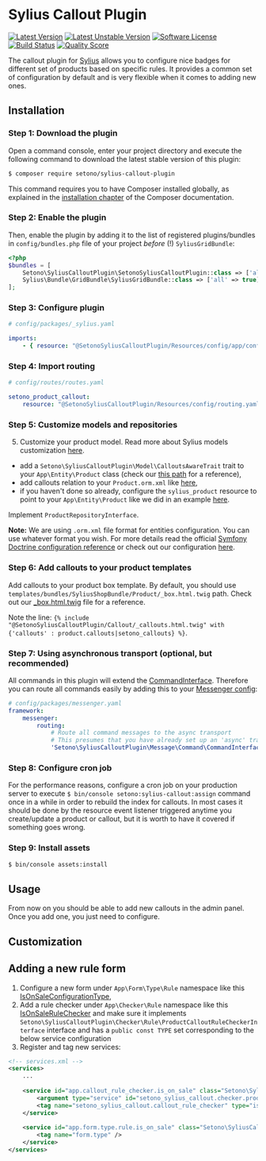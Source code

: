 # Sylius Callout Plugin

[![Latest Version][ico-version]][link-packagist]
[![Latest Unstable Version][ico-unstable-version]][link-packagist]
[![Software License][ico-license]](LICENSE)
[![Build Status][ico-travis]][link-travis]
[![Quality Score][ico-code-quality]][link-code-quality]

The callout plugin for [Sylius](https://sylius.com/) allows you to configure nice badges for different set of products
based on specific rules. It provides a common set of configuration by default and is very flexible when it comes to adding new ones.

## Installation

### Step 1: Download the plugin

Open a command console, enter your project directory and execute the following command to download the latest stable version of this plugin:

```bash
$ composer require setono/sylius-callout-plugin
```

This command requires you to have Composer installed globally, as explained in the [installation chapter](https://getcomposer.org/doc/00-intro.md) of the Composer documentation.

### Step 2: Enable the plugin

Then, enable the plugin by adding it to the list of registered plugins/bundles
in `config/bundles.php` file of your project *before* (!) `SyliusGridBundle`:

```php
<?php
$bundles = [
    Setono\SyliusCalloutPlugin\SetonoSyliusCalloutPlugin::class => ['all' => true],
    Sylius\Bundle\GridBundle\SyliusGridBundle::class => ['all' => true],
];
```

### Step 3: Configure plugin
```yaml
# config/packages/_sylius.yaml

imports:
    - { resource: "@SetonoSyliusCalloutPlugin/Resources/config/app/config.yaml" }
```

### Step 4: Import routing

```yaml
# config/routes/routes.yaml

setono_product_callout:
    resource: "@SetonoSyliusCalloutPlugin/Resources/config/routing.yaml"
```

### Step 5: Customize models and repositories
5. Customize your product model. Read more about Sylius models customization [here](https://docs.sylius.com/en/latest/customization/model.html).
- add a `Setono\SyliusCalloutPlugin\Model\CalloutsAwareTrait` trait to your `App\Entity\Product` class (check our [this path](tests/Application/src) for a reference),
- add callouts relation to your `Product.orm.xml` like [here](tests/Application/src/Resources/config/doctrine),
- if you haven't done so already, configure the `sylius_product` resource to point to your `App\Entity\Product` like we 
did in an example [here](tests/Application/src/Resources/config/resources.yml).

Implement `ProductRepositoryInterface`.

**Note:** We are using `.orm.xml` file format for entities configuration. You can use whatever format you wish. For more details
read the official [Symfony Doctrine configuration reference](https://symfony.com/doc/current/reference/configuration/doctrine.html) or
check out our configuration [here](tests/Application/config/packages/doctrine.yaml).

### Step 6: Add callouts to your product templates 
Add callouts to your product box template. By default, you should use `templates/bundles/SyliusShopBundle/Product/_box.html.twig` 
path. Check out our [_box.html.twig](tests/Application/templates/bundles/SyliusShopBundle/Product/_box.html.twig) file for a reference.

Note the line: `{% include "@SetonoSyliusCalloutPlugin/Callout/_callouts.html.twig" with {'callouts' : product.callouts|setono_callouts} %}`.

### Step 7: Using asynchronous transport (optional, but recommended)

All commands in this plugin will extend the [CommandInterface](src/Message/Command/CommandInterface.php).
Therefore you can route all commands easily by adding this to your [Messenger config](https://symfony.com/doc/current/messenger.html#routing-messages-to-a-transport):

```yaml
# config/packages/messenger.yaml
framework:
    messenger:
        routing:
            # Route all command messages to the async transport
            # This presumes that you have already set up an 'async' transport
            'Setono\SyliusCalloutPlugin\Message\Command\CommandInterface': async
```

### Step 8: Configure cron job
For the performance reasons, configure a cron job on your production server to execute `$ bin/console setono:sylius-callout:assign` command 
once in a while in order to rebuild the index for callouts. In most cases it should be done by the resource event listener
triggered anytime you create/update a product or callout, but it is worth to have it covered if something goes wrong.

### Step 9: Install assets
```bash
$ bin/console assets:install
```

## Usage

From now on you should be able to add new callouts in the admin panel. Once you add one, you just need to configure.

## Customization

Adding a new rule form
----------------------

1. Configure a new form under `App\Form\Type\Rule` namespace like this [IsOnSaleConfigurationType](src/Form/Type/Rule/IsOnSaleConfigurationType.php),
2. Add a rule checker under `App\Checker\Rule` namespace like this [IsOnSaleRuleChecker](src/Checker/Rule/IsOnSaleRuleChecker.php) and
make sure it implements `Setono\SyliusCalloutPlugin\Checker\Rule\ProductCalloutRuleCheckerInterface` interface and has a `public const TYPE` 
set corresponding to the below service configuration 
3. Register and tag new services:
```xml
<!-- services.xml -->
<services>
    ...
    
    <service id="app.callout_rule_checker.is_on_sale" class="Setono\SyliusCalloutPlugin\Checker\Rule\IsOnSaleRuleChecker">
        <argument type="service" id="setono_sylius_callout.checker.product_promotion" />
        <tag name="setono_sylius_callout.callout_rule_checker" type="is_on_sale" label="setono_sylius_callout.ui.is_on_sale" form-type="Setono\SyliusCalloutPlugin\Form\Type\Rule\IsOnSaleConfigurationType" />
    </service>
    
    <service id="app.form.type.rule.is_on_sale" class="Setono\SyliusCalloutPlugin\Form\Type\Rule\IsOnSaleConfigurationType">
        <tag name="form.type" />
    </service>
</services>
```

[ico-version]: https://poser.pugx.org/setono/sylius-callout-plugin/v/stable
[ico-unstable-version]: https://poser.pugx.org/setono/sylius-callout-plugin/v/unstable
[ico-license]: https://poser.pugx.org/setono/sylius-callout-plugin/license
[ico-travis]: https://travis-ci.com/Setono/SyliusCalloutPlugin.svg?branch=master
[ico-code-quality]: https://img.shields.io/scrutinizer/g/Setono/SyliusCalloutPlugin.svg?style=flat-square

[link-packagist]: https://packagist.org/packages/setono/sylius-callout-plugin
[link-travis]: https://travis-ci.com/Setono/SyliusCalloutPlugin
[link-code-quality]: https://scrutinizer-ci.com/g/Setono/SyliusCalloutPlugin
